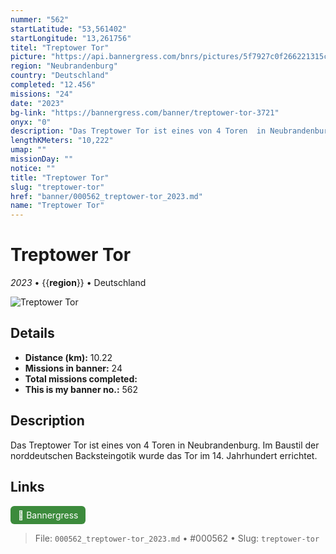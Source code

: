 ```yaml
---
nummer: "562"
startLatitude: "53,561402"
startLongitude: "13,261756"
titel: "Treptower Tor"
picture: "https://api.bannergress.com/bnrs/pictures/5f7927c0f266221315c11d67fd512db6"
region: "Neubrandenburg"
country: "Deutschland"
completed: "12.456"
missions: "24"
date: "2023"
bg-link: "https://bannergress.com/banner/treptower-tor-3721"
onyx: "0"
description: "Das Treptower Tor ist eines von 4 Toren  in Neubrandenburg. Im Baustil  der norddeutschen Backsteingotik wurde das Tor im 14. Jahrhundert errichtet."
lengthKMeters: "10,222"
umap: ""
missionDay: ""
notice: ""
title: "Treptower Tor"
slug: "treptower-tor"
href: "banner/000562_treptower-tor_2023.md"
name: "Treptower Tor"
---
```

# Treptower Tor

*2023* • {{__region__}} • Deutschland

![Treptower Tor](https://api.bannergress.com/bnrs/pictures/5f7927c0f266221315c11d67fd512db6)



## Details
- **Distance (km):** 10.22
- **Missions in banner:** 24
- **Total missions completed:** 
- **This is my banner no.:** 562



## Description
Das Treptower Tor ist eines von 4 Toren  in Neubrandenburg. Im Baustil  der norddeutschen Backsteingotik wurde das Tor im 14. Jahrhundert errichtet.



## Links
<a href="https://bannergress.com/banner/treptower-tor-3721" target="_blank" style="display:inline-block;margin-right:8px;padding:6px 12px;background:#3c8b3c;color:#fff;text-decoration:none;border-radius:6px;">🔗 Bannergress</a>



> File: `000562_treptower-tor_2023.md` • #000562 • Slug: `treptower-tor`
